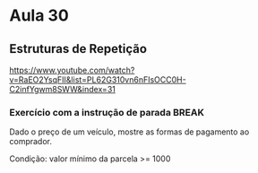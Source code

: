 # Aula 30

## Estruturas de Repetição

https://www.youtube.com/watch?v=RaEO2YsqFII&list=PL62G310vn6nFIsOCC0H-C2infYgwm8SWW&index=31

### Exercício com a instrução de parada BREAK

Dado o preço de um veículo, mostre as formas de pagamento ao comprador.

Condição: valor mínimo da parcela >= 1000
